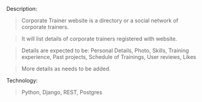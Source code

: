 Description:
> Corporate Trainer website is a directory or a social network of corporate trainers.

> It will list details of corporate trainers registered with website.

> Details are expected to be:
        Personal Details,
        Photo,
        Skills,
        Training experience,
        Past projects,
        Schedule of Trainings,
        User reviews,
        Likes
		
> More details as needs to be added.

Technology:
> Python, Django, REST, Postgres
